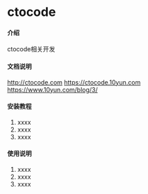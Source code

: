 # ctocode

#### 介绍
ctocode相关开发

#### 文档说明
http://ctocode.com
https://ctocode.10yun.com
https://www.10yun.com/blog/3/

#### 安装教程

1. xxxx
2. xxxx
3. xxxx

#### 使用说明

1. xxxx
2. xxxx
3. xxxx
